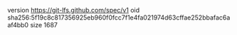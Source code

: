 version https://git-lfs.github.com/spec/v1
oid sha256:5f19c8c817356925eb960f0fcc7f1e4fa021974d63cffae252bbafac6aaf4bb0
size 1687
